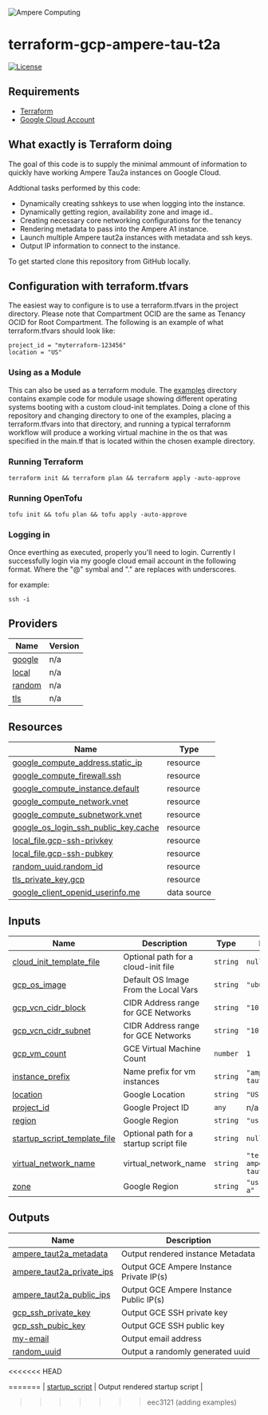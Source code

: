 ![Ampere Computing](https://avatars2.githubusercontent.com/u/34519842?s=400&u=1d29afaac44f477cbb0226139ec83f73faefe154&v=4)

# terraform-gcp-ampere-tau-t2a

[![License](https://img.shields.io/badge/License-Apache%202.0-blue.svg)](https://opensource.org/licenses/Apache-2.0)

## Requirements

 * [Terraform](https://www.terraform.io/downloads.html)
 * [Google Cloud Account](https://cloud.google.com)

## What exactly is Terraform doing

The goal of this code is to supply the minimal ammount of information to quickly have working Ampere Tau2a  instances on Google Cloud.

Addtional tasks performed by this code:

* Dynamically creating sshkeys to use when logging into the instance.
* Dynamically getting region, availability zone and image id..
* Creating necessary core networking configurations for the tenancy
* Rendering metadata to pass into the Ampere A1 instance.
* Launch multiple Ampere taut2a instances with metadata and ssh keys.
* Output IP information to connect to the instance.

To get started clone this repository from GitHub locally.

## Configuration with terraform.tfvars

The easiest way to configure is to use a terraform.tfvars in the project directory.
Please note that Compartment OCID are the same as Tenancy OCID for Root Compartment.
The following is an example of what terraform.tfvars should look like:

```
project_id = "myterraform-123456"
location = "US"
```

### Using as a Module

This can also be used as a terraform module.   The [examples](examples) directory contains example code for module usage showing different operating systems booting with a custom cloud-init templates.   Doing a clone of this repository and changing directory to one of the examples, placing a terraform.tfvars into that directory, and running a typical terrafornm workflow will produce a working virtual machine in the os that was specified in the main.tf that is located within the chosen example directory.

### Running Terraform

```
terraform init && terraform plan && terraform apply -auto-approve
```

### Running OpenTofu

```
tofu init && tofu plan && tofu apply -auto-approve

```

### Logging in

Once everthing as executed, properly you'll need to login.   Currently I successfully login via my google cloud email account in the following format.   <username>_<domain>_<tld>  Where the "@" symbal and "." are replaces with underscores.

for example:

```
ssh -i
```

<!-- BEGIN_TF_DOCS -->
## Providers

| Name | Version |
|------|---------|
| <a name="provider_google"></a> [google](#provider\_google) | n/a |
| <a name="provider_local"></a> [local](#provider\_local) | n/a |
| <a name="provider_random"></a> [random](#provider\_random) | n/a |
| <a name="provider_tls"></a> [tls](#provider\_tls) | n/a |

## Resources

| Name | Type |
|------|------|
| [google_compute_address.static_ip](https://registry.terraform.io/providers/hashicorp/google/latest/docs/resources/compute_address) | resource |
| [google_compute_firewall.ssh](https://registry.terraform.io/providers/hashicorp/google/latest/docs/resources/compute_firewall) | resource |
| [google_compute_instance.default](https://registry.terraform.io/providers/hashicorp/google/latest/docs/resources/compute_instance) | resource |
| [google_compute_network.vnet](https://registry.terraform.io/providers/hashicorp/google/latest/docs/resources/compute_network) | resource |
| [google_compute_subnetwork.vnet](https://registry.terraform.io/providers/hashicorp/google/latest/docs/resources/compute_subnetwork) | resource |
| [google_os_login_ssh_public_key.cache](https://registry.terraform.io/providers/hashicorp/google/latest/docs/resources/os_login_ssh_public_key) | resource |
| [local_file.gcp-ssh-privkey](https://registry.terraform.io/providers/hashicorp/local/latest/docs/resources/file) | resource |
| [local_file.gcp-ssh-pubkey](https://registry.terraform.io/providers/hashicorp/local/latest/docs/resources/file) | resource |
| [random_uuid.random_id](https://registry.terraform.io/providers/hashicorp/random/latest/docs/resources/uuid) | resource |
| [tls_private_key.gcp](https://registry.terraform.io/providers/hashicorp/tls/latest/docs/resources/private_key) | resource |
| [google_client_openid_userinfo.me](https://registry.terraform.io/providers/hashicorp/google/latest/docs/data-sources/client_openid_userinfo) | data source |

## Inputs

| Name | Description | Type | Default | Required |
|------|-------------|------|---------|:--------:|
| <a name="input_cloud_init_template_file"></a> [cloud\_init\_template\_file](#input\_cloud\_init\_template\_file) | Optional path for a cloud-init file | `string` | `null` | no |
| <a name="input_gcp_os_image"></a> [gcp\_os\_image](#input\_gcp\_os\_image) | Default OS Image From the Local Vars | `string` | `"ubuntu2404"` | no |
| <a name="input_gcp_vcn_cidr_block"></a> [gcp\_vcn\_cidr\_block](#input\_gcp\_vcn\_cidr\_block) | CIDR Address range for GCE Networks | `string` | `"10.2.0.0/16"` | no |
| <a name="input_gcp_vcn_cidr_subnet"></a> [gcp\_vcn\_cidr\_subnet](#input\_gcp\_vcn\_cidr\_subnet) | CIDR Address range for GCE Networks | `string` | `"10.2.1.0/24"` | no |
| <a name="input_gcp_vm_count"></a> [gcp\_vm\_count](#input\_gcp\_vm\_count) | GCE Virtual Machine Count | `number` | `1` | no |
| <a name="input_instance_prefix"></a> [instance\_prefix](#input\_instance\_prefix) | Name prefix for vm instances | `string` | `"ampere-taut2a"` | no |
| <a name="input_location"></a> [location](#input\_location) | Google Location | `string` | `"US"` | no |
| <a name="input_project_id"></a> [project\_id](#input\_project\_id) | Google Project ID | `any` | n/a | yes |
| <a name="input_region"></a> [region](#input\_region) | Google Region | `string` | `"us-central1"` | no |
| <a name="input_startup_script_template_file"></a> [startup\_script\_template\_file](#input\_startup\_script\_template\_file) | Optional path for a startup script file | `string` | `null` | no |
| <a name="input_virtual_network_name"></a> [virtual\_network\_name](#input\_virtual\_network\_name) | virtual\_network\_name | `string` | `"terraform-ampere-taut2a"` | no |
| <a name="input_zone"></a> [zone](#input\_zone) | Google Region | `string` | `"us-central1-a"` | no |

## Outputs

| Name | Description |
|------|-------------|
| <a name="output_ampere_taut2a_metadata"></a> [ampere\_taut2a\_metadata](#output\_ampere\_taut2a\_metadata) | Output rendered instance Metadata |
| <a name="output_ampere_taut2a_private_ips"></a> [ampere\_taut2a\_private\_ips](#output\_ampere\_taut2a\_private\_ips) | Output GCE Ampere Instance Private IP(s) |
| <a name="output_ampere_taut2a_public_ips"></a> [ampere\_taut2a\_public\_ips](#output\_ampere\_taut2a\_public\_ips) | Output GCE Ampere Instance Public IP(s) |
| <a name="output_gcp_ssh_private_key"></a> [gcp\_ssh\_private\_key](#output\_gcp\_ssh\_private\_key) | Output GCE SSH private key |
| <a name="output_gcp_ssh_pubic_key"></a> [gcp\_ssh\_pubic\_key](#output\_gcp\_ssh\_pubic\_key) | Output GCE SSH public key |
| <a name="output_my-email"></a> [my-email](#output\_my-email) | Output email address |
| <a name="output_random_uuid"></a> [random\_uuid](#output\_random\_uuid) | Output a randomly generated uuid |
<<<<<<< HEAD
<!-- END_TF_DOCS -->
=======
| <a name="output_startup_script"></a> [startup\_script](#output\_startup\_script) | Output rendered startup script |
<!-- END_TF_DOCS -->
>>>>>>> eec3121 (adding examples)
